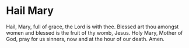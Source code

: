 # Hail Mary

Hail, Mary, full of grace,
the Lord is with thee.
Blessed art thou amongst women
and blessed is the fruit of thy womb, Jesus.
Holy Mary, Mother of God,
pray for us sinners,
now and at the hour of our death.
Amen.
